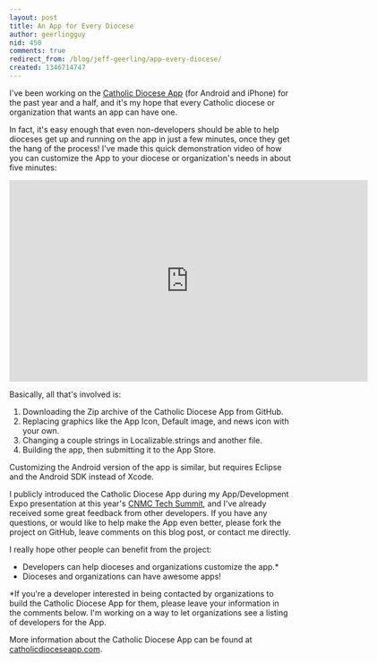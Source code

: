 ```yaml
---
layout: post
title: An App for Every Diocese
author: geerlingguy
nid: 450
comments: true
redirect_from: /blog/jeff-geerling/app-every-diocese/
created: 1346714747
---
```

I've been working on the <a href="http://catholicdioceseapp.com/">Catholic Diocese App</a> (for Android and iPhone) for the past year and a half, and it's my hope that every Catholic diocese or organization that wants an app can have one.

In fact, it's easy enough that even non-developers should be able to help dioceses get up and running on the app in just a few minutes, once they get the hang of the process! I've made this quick demonstration video of how you can customize the App to your diocese or organization's needs in about five minutes:

<p style="text-align: center;"><iframe width="640" height="360" src="http://www.youtube.com/embed/EqSXc0vOaj8" frameborder="0" allowfullscreen></iframe></p>

Basically, all that's involved is:

<ol>
<li>Downloading the Zip archive of the Catholic Diocese App from GitHub.</li>
<li>Replacing graphics like the App Icon, Default image, and news icon with your own.</li>
<li>Changing a couple strings in Localizable.strings and another file.</li>
<li>Building the app, then submitting it to the App Store.</li>
</ol>

Customizing the Android version of the app is similar, but requires Eclipse and the Android SDK instead of Xcode.

I publicly introduced the Catholic Diocese App during my App/Development Expo presentation at this year's <a href="http://cnmc.sqpn.com/">CNMC Tech Summit</a>, and I've already received some great feedback from other developers. If you have any questions, or would like to help make the App even better, please fork the project on GitHub, leave comments on this blog post, or contact me directly. 

I really hope other people can benefit from the project:
<ul>
<li>Developers can help dioceses and organizations customize the app.*</li>
<li>Dioceses and organizations can have awesome apps!</li>
</ul>

*If you're a developer interested in being contacted by organizations to build the Catholic Diocese App for them, please leave your information in the comments below. I'm working on a way to let organizations see a listing of developers for the App.

More information about the Catholic Diocese App can be found at <a href="http://catholicdioceseapp.com/">catholicdioceseapp.com</a>.
